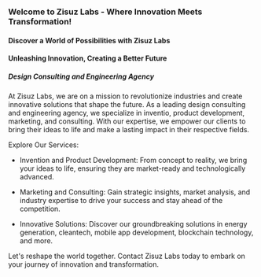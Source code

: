 ### Welcome to Zisuz Labs - Where Innovation Meets Transformation!
#### Discover a World of Possibilities with Zisuz Labs

#### Unleashing Innovation, Creating a Better Future

##### Design Consulting and Engineering Agency

At Zisuz Labs, we are on a mission to revolutionize industries and create innovative solutions that shape the future. As a leading design consulting and engineering agency, we specialize in inventio, product development, marketing, and consulting. With our expertise, we empower our clients to bring their ideas to life and make a lasting impact in their respective fields.

Explore Our Services:

- Invention and Product Development: From concept to reality, we bring your ideas to life, ensuring they are market-ready and technologically advanced.

- Marketing and Consulting: Gain strategic insights, market analysis, and industry expertise to drive your success and stay ahead of the competition.

- Innovative Solutions: Discover our groundbreaking solutions in energy generation, cleantech, mobile app development, blockchain technology, and more.

Let's reshape the world together. Contact Zisuz Labs today to embark on your journey of innovation and transformation.


<!--
**zisuzlabs/ZisuzLabs** is a ✨ _special_ ✨ repository because its `README.md` (this file) appears on your GitHub profile.

Here are some ideas to get you started:

- 🔭 I’m currently working on ...
- 🌱 I’m currently learning ...
- 👯 I’m looking to collaborate on ...
- 🤔 I’m looking for help with ...
- 💬 Ask me about ...
- 📫 How to reach me: ...
- 😄 Pronouns: ...
- ⚡ Fun fact: ...
-->
